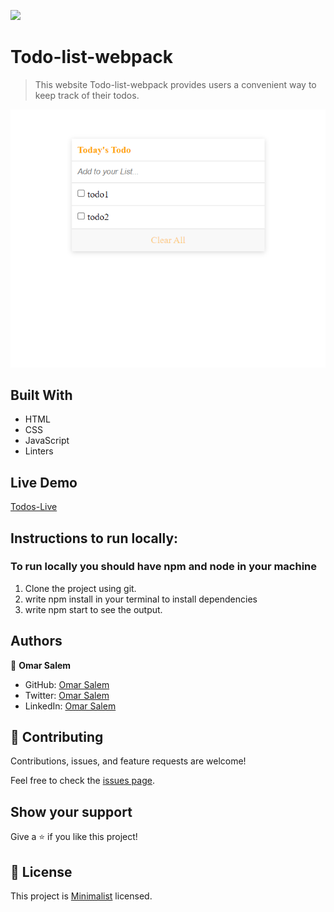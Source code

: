![](https://img.shields.io/badge/Microverse-blueviolet)

# Todo-list-webpack

> This website Todo-list-webpack provides users a convenient way to keep track of their todos.

![screenshot](./screen.png)

## Built With

- HTML
- CSS
- JavaScript
- Linters

## Live Demo
[Todos-Live](https://omarsalem7.github.io/Todo-list-webpack/)
## Instructions to run locally:
### To run locally you should have npm and node in your machine
1. Clone the project using git.
2. write npm install in your terminal to install dependencies
3. write npm start to see the output.

## Authors

👤 **Omar Salem**

- GitHub: [Omar Salem](https://github.com/omarsalem7)
- Twitter: [Omar Salem](https://twitter.com/Omar80491499)
- LinkedIn: [Omar Salem](https://www.linkedin.com/in/omar-salem-a6945b177/)


## 🤝 Contributing

Contributions, issues, and feature requests are welcome!

Feel free to check the [issues page](https://github.com/omarsalem7/Todo-list-webpack/issues).

## Show your support

Give a ⭐ if you like this project!

## 📝 License

This project is [Minimalist](https://web.archive.org/web/20180320194056/http://www.getminimalist.com:80/) licensed.
